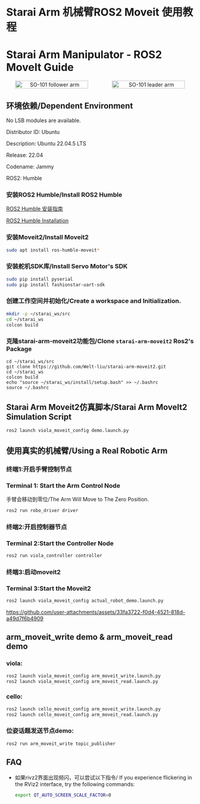 # Starai Arm 机械臂ROS2 Moveit 使用教程
# Starai Arm Manipulator - ROS2 MoveIt Guide

<div align="center">
  <div style="display: flex; gap: 1rem; justify-content: center; align-items: center;" >
    <img
      src="src\viola_description\images\viola_and_violin.jpg"
      alt="SO-101 follower arm"
      title="SO-101 follower arm"
      style="width: 80%;"
    />
    <img
      src="src\viola_description\images\cello.jpg"
      alt="SO-101 leader arm"
      title="SO-101 leader arm"
      style="width: 80%;"
    />
  </div>
</div>

## 环境依赖/Dependent Environment

No LSB modules are available.

Distributor ID: Ubuntu

Description:    Ubuntu 22.04.5 LTS

Release:        22.04

Codename:       Jammy

ROS2:           Humble

### 安装ROS2 Humble/Install ROS2 Humble

[ROS2 Humble 安装指南](https://wiki.seeedstudio.com/cn/install_ros2_humble/)

[ROS2 Humble Installation](https://wiki.seeedstudio.com/install_ros2_humble/)


### 安装Moveit2/Install Moveit2

```bash
sudo apt install ros-humble-moveit*
```

### 安装舵机SDK库/Install Servo Motor's SDK

```bash
sudo pip install pyserial
sudo pip install fashionstar-uart-sdk
```

### 创建工作空间并初始化/Create a workspace and Initialization.

```bash
mkdir -p ~/starai_ws/src
cd ~/starai_ws
colcon build
```

### 克隆starai-arm-moveit2功能包/Clone `starai-arm-moveit2` Ros2's Package
```
cd ~/starai_ws/src
git clone https://github.com/Welt-liu/starai-arm-moveit2.git
cd ~/starai_ws
colcon build
echo "source ~/starai_ws/install/setup.bash" >> ~/.bashrc
source ~/.bashrc
```

## Starai Arm Moveit2仿真脚本/Starai Arm MoveIt2 Simulation Script

```bash
ros2 launch viola_moveit_config demo.launch.py 
```


## 使用真实的机械臂/Using a Real Robotic Arm

### 终端1:开启手臂控制节点
### Terminal 1: Start the Arm Control Node

手臂会移动到零位/The Arm Will Move to The Zero Position.

```bash
ros2 run robo_driver driver
```

### 终端2:开启控制器节点
### Terminal 2:Start the Controller Node

```bash
ros2 run viola_controller controller
```

### 终端3:启动moveit2
### Terminal 3:Start the Moveit2

```bash
ros2 launch viola_moveit_config actual_robot_demo.launch.py
```



https://github.com/user-attachments/assets/33fa3722-f0d4-4521-818d-a49d7f6b4909

## arm_moveit_write demo & arm_moveit_read demo

### viola:
```bash
ros2 launch viola_moveit_config arm_moveit_write.launch.py
ros2 launch viola_moveit_config arm_moveit_read.launch.py
```
### cello:
```bash
ros2 launch cello_moveit_config arm_moveit_write.launch.py
ros2 launch cello_moveit_config arm_moveit_read.launch.py
```

### 位姿话题发送节点demo:

```bash
ros2 run arm_moveit_write topic_publisher
```

## FAQ

- 如果rivz2界面出现频闪，可以尝试以下指令/
  If you experience flickering in the RViz2 interface, try the following commands:

    ```bash
    export QT_AUTO_SCREEN_SCALE_FACTOR=0
    ```
